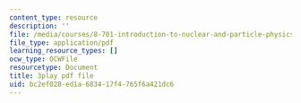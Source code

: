 ```yaml
---
content_type: resource
description: ''
file: /media/courses/8-701-introduction-to-nuclear-and-particle-physics-fall-2020/bc2ef028ed1a683417f4765f6a421dc6_2KQrWenxujU.pdf
file_type: application/pdf
learning_resource_types: []
ocw_type: OCWFile
resourcetype: Document
title: 3play pdf file
uid: bc2ef028-ed1a-6834-17f4-765f6a421dc6
---
```

